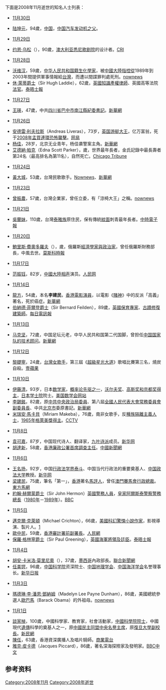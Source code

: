 下面是2008年11月逝世的知名人士列表：

  - [11月30日](../Page/11月30日.md "wikilink")

<!-- end list -->

  - [陆坤元](https://zh.wikipedia.org/wiki/陆坤元 "wikilink")，94歲，[中国](https://zh.wikipedia.org/wiki/中国 "wikilink")，[中国汽车发动机之父](https://zh.wikipedia.org/wiki/中国汽车发动机之父 "wikilink")。

<!-- end list -->

  - [11月29日](../Page/11月29日.md "wikilink")

<!-- end list -->

  - [约恩·乌松](../Page/约恩·乌松.md "wikilink")（），90歲，[澳大利亚](../Page/澳大利亚.md "wikilink")[悉尼歌剧院](../Page/悉尼歌剧院.md "wikilink")的设计者。[CRI](http://gb.cri.cn/18504/2008/11/30/3285s2343192.htm)

<!-- end list -->

  - [11月28日](../Page/11月28日.md "wikilink")

<!-- end list -->

  - [沃维汉](../Page/沃维汉.md "wikilink")，59歲，[中华人民共和国籍生化學家](https://zh.wikipedia.org/wiki/中华人民共和国 "wikilink")，被[中國大陸指控從](https://zh.wikipedia.org/wiki/中國大陸 "wikilink")1989年到2003年間提供軍事情報給[台灣](https://zh.wikipedia.org/wiki/台灣 "wikilink")，而遭以間諜罪判處死刑。[nownews](http://www.nownews.com/2008/11/29/334-2372990.htm)
  - [休·萊蒂爵士](https://zh.wikipedia.org/wiki/休·萊蒂 "wikilink")（Sir Hugh Laddie），62歲，[英國](https://zh.wikipedia.org/wiki/英國 "wikilink")[知識產權](https://zh.wikipedia.org/wiki/知識產權 "wikilink")[律師](../Page/律師.md "wikilink")、英國高等法院[法官](../Page/法官.md "wikilink")。[泰晤士報](http://www.timesonline.co.uk/tol/comment/obituaries/article5288776.ece)

<!-- end list -->

  - [11月27日](../Page/11月27日.md "wikilink")

<!-- end list -->

  - [王瑛](https://zh.wikipedia.org/wiki/王瑛 "wikilink")，47歲，中共[四川省](../Page/四川省.md "wikilink")[巴中市](../Page/巴中市.md "wikilink")[南江縣紀委書記](https://zh.wikipedia.org/wiki/南江縣 "wikilink")。[新華網](http://news.xinhuanet.com/politics/dsrwjng/wy/wangying.htm)

<!-- end list -->

  - [11月26日](../Page/11月26日.md "wikilink")

<!-- end list -->

  - [安德雷·利夫拉斯](https://zh.wikipedia.org/wiki/安德雷·利夫拉斯 "wikilink")（Andreas Liveras），73岁，[英国](https://zh.wikipedia.org/wiki/英国 "wikilink")[游艇大王](https://zh.wikipedia.org/wiki/游艇 "wikilink")，亿万富翁，死于[2008年孟買連環恐怖襲擊](../Page/2008年孟買連環恐怖襲擊.md "wikilink")。[网易](http://news.163.com/08/1128/07/4RQPDC1C0001121M.html)
  - [杨佳](https://zh.wikipedia.org/wiki/杨佳 "wikilink")，28岁，北京无业青年，杨佳袭警案主角。[新華網](http://news.xinhuanet.com/legal/2008-11/26/content_10414593.htm)
  - [艾德納·帕克](../Page/艾德納·帕克.md "wikilink")（Edna Scott Parker），歲，世界最年長者，金氏記錄中最長壽者第24名（最高排名為第11名），自然死亡。[Chicago Tribune](http://www.chicagotribune.com/news/chi-ap-in-oldestpersondies,0,5431712.story)

<!-- end list -->

  - [11月24日](../Page/11月24日.md "wikilink")

<!-- end list -->

  - [黃大城](https://zh.wikipedia.org/wiki/黃大城 "wikilink")，53歲，台灣民歌歌手。[Nownews](http://www.nownews.com/2008/11/24/91-2370194.htm)、[新華網](http://news.xinhuanet.com/tw/2008-11/25/content_10409764.htm)

<!-- end list -->

  - [11月23日](../Page/11月23日.md "wikilink")

<!-- end list -->

  - [曾振農](../Page/曾振農.md "wikilink")，57歲，台灣企業家，曾任立委，有「涼椅大王」之稱。[nownews](http://www.nownews.com/2008/11/23/91-2369866.htm)

<!-- end list -->

  - [11月21日](../Page/11月21日.md "wikilink")

<!-- end list -->

  - [吳蘭妹](https://zh.wikipedia.org/wiki/吳蘭妹 "wikilink")，110歲，台灣[泰雅族](../Page/泰雅族.md "wikilink")原住民，保有傳統[紋面](../Page/紋面.md "wikilink")刺青最年長者。[中時電子報](http://news.chinatimes.com/2007Cti/2007Cti-Focus/2007Cti-Focus-Content/0,4518,9711250141+0+0+083558+0,00.html)

<!-- end list -->

  - [11月20日](../Page/11月20日.md "wikilink")

<!-- end list -->

  - [鮑里斯·費奧多羅夫](https://zh.wikipedia.org/wiki/鮑里斯·費奧多羅夫 "wikilink")（），歲，俄羅斯[經濟學家與](https://zh.wikipedia.org/wiki/經濟學家 "wikilink")[政治家](../Page/政治家.md "wikilink")，曾任俄羅斯財務部長，中風去世。[莫斯科時報](http://www.themoscowtimes.com/article/600/42/372526.htm)

<!-- end list -->

  - [11月17日](../Page/11月17日.md "wikilink")

<!-- end list -->

  - [范振钰](https://zh.wikipedia.org/wiki/范振钰 "wikilink")，82岁，[中國大陸](https://zh.wikipedia.org/wiki/中國大陸 "wikilink")[相声](../Page/相声.md "wikilink")演员。[人民网](http://ent.people.com.cn/GB/1082/8354152.html)

<!-- end list -->

  - [11月14日](../Page/11月14日.md "wikilink")

<!-- end list -->

  - [龍方](../Page/龍方.md "wikilink")，54歲，本名**李建民**，[香港電影演員](https://zh.wikipedia.org/wiki/香港電影 "wikilink")，以電影《[賭神](../Page/賭神.md "wikilink")》中的反派「高義」著名，死於癌症。[新華網](http://news.xinhuanet.com/ent/2008-11/17/content_10369049.htm)
  - [伯納德·菲爾登爵士](https://zh.wikipedia.org/wiki/伯納德·菲爾登 "wikilink")（Sir Bernard Feilden），89歲，[英國](https://zh.wikipedia.org/wiki/英國 "wikilink")[保育專家](https://zh.wikipedia.org/wiki/保育 "wikilink")、[古蹟修復建築師](https://zh.wikipedia.org/wiki/古蹟 "wikilink")。[每日電訊報](http://www.telegraph.co.uk/news/obituaries/3469706/Sir-Bernard-Feilden.html)

<!-- end list -->

  - [11月13日](../Page/11月13日.md "wikilink")

<!-- end list -->

  - [马克坚](https://zh.wikipedia.org/wiki/马克坚 "wikilink")，72歲，中国足坛元老，中华人民共和国第二代国脚，曾担任[中国国家队的技术顾问](../Page/中国国家足球队.md "wikilink")。[新華網](http://news.xinhuanet.com/sports/2008-11/12/content_10345186.htm)

<!-- end list -->

  - [11月12日](../Page/11月12日.md "wikilink")

<!-- end list -->

  - [黎礎寧](../Page/黎礎寧.md "wikilink")，24歲，[台灣女歌手](https://zh.wikipedia.org/wiki/台灣 "wikilink")，第三屆《[超級星光大道](../Page/超級星光大道.md "wikilink")》歌唱比賽第三名，燒炭自殺。[壹蘋果](https://web.archive.org/web/20081208141057/http://1-apple.com.tw/latest_news/index.cfm?Fuseaction=RnewsArticle&RArtID=31333&ShowDate=20081113)

<!-- end list -->

  - [11月10日](../Page/11月10日.md "wikilink")

<!-- end list -->

  - [伊藤清](../Page/伊藤清.md "wikilink")，93岁，日本[数学家](../Page/数学家.md "wikilink")，[概率论先驱之一](https://zh.wikipedia.org/wiki/概率论 "wikilink")，[沃尔夫奖](../Page/沃尔夫奖.md "wikilink")、[高斯奖和](https://zh.wikipedia.org/wiki/高斯奖 "wikilink")[京都奖得主](https://zh.wikipedia.org/wiki/京都奖 "wikilink")，[日本学士院](../Page/日本学士院.md "wikilink")院士。[美国数学会网站](http://www.ams.org/news/home-news.html#ito)
  - [李錫銘](https://zh.wikipedia.org/wiki/李錫銘 "wikilink")，82歲，原[中共中央政治局委員](https://zh.wikipedia.org/wiki/中共中央政治局 "wikilink")、第八屆[全國人民代表大會常務委員會副委員長](https://zh.wikipedia.org/wiki/全國人民代表大會常務委員會 "wikilink")、中共[北京市](../Page/北京市.md "wikilink")委原書記。[新華網](http://news.xinhuanet.com/newscenter/2008-11/10/content_10337145.htm)
  - [米瑞安·馬卡貝](../Page/米瑞安·馬卡貝.md "wikilink")（Miriam Makeba），76歲，南非女歌手，反[種族隔離主義人士](https://zh.wikipedia.org/wiki/種族隔離 "wikilink")，[1965年](../Page/1965年.md "wikilink")[格萊美獎得主](https://zh.wikipedia.org/wiki/格萊美獎 "wikilink")。[CCTV](http://news.cctv.com/world/20081110/152681.shtml)

<!-- end list -->

  - [11月8日](../Page/11月8日.md "wikilink")

<!-- end list -->

  - [袁可嘉](https://zh.wikipedia.org/wiki/袁可嘉 "wikilink")，87岁，中国现代诗人、翻译家，[九叶诗派](../Page/九叶诗派.md "wikilink")成员。[新华网](http://news.xinhuanet.com/book/2008-11/11/content_10338810.htm)
  - [胡達新](https://zh.wikipedia.org/wiki/胡達新 "wikilink")，58歲，[香港廉政公署首席調查主任](https://zh.wikipedia.org/wiki/香港廉政公署 "wikilink")。[中國新聞網](http://chinanews.com.cn/ga/shwx/news/2008/11-08/1442249.shtml)

<!-- end list -->

  - [11月6日](../Page/11月6日.md "wikilink")

<!-- end list -->

  - [王名扬](https://zh.wikipedia.org/wiki/王名扬 "wikilink")，92岁，中国[行政法学界泰斗](https://zh.wikipedia.org/wiki/行政法学 "wikilink")、中国当代行政法的重要奠基人、[中国政法大学](../Page/中国政法大学.md "wikilink")教授。[新华网](http://news.xinhuanet.com/legal/2008-11/09/content_10329584.htm)
  - [梁建民](../Page/梁建民.md "wikilink")，75歲，筆名「第一」，[香港](../Page/香港.md "wikilink")著名[馬評人](https://zh.wikipedia.org/wiki/馬評人 "wikilink")，曾任[澳門賽馬會](../Page/澳門賽馬會.md "wikilink")[行政總裁](https://zh.wikipedia.org/wiki/行政總裁 "wikilink")。[東方馬網](http://racing.on.cc/racing/new/20081107/rjnewa0008x0.html)
  - [約翰·赫爾蒙爵士](https://zh.wikipedia.org/wiki/約翰·赫爾蒙 "wikilink")（Sir John Hermon）[英國警務人員](https://zh.wikipedia.org/wiki/英國 "wikilink")，[皇家阿爾斯泰警察警務總長](https://zh.wikipedia.org/wiki/皇家阿爾斯泰警察 "wikilink")（[1980年](../Page/1980年.md "wikilink")－[1989年](../Page/1989年.md "wikilink")）。[BBC](http://news.bbc.co.uk/2/hi/uk_news/northern_ireland/7715122.stm)

<!-- end list -->

  - [11月5日](../Page/11月5日.md "wikilink")

<!-- end list -->

  - [邁克爾·克萊頓](https://zh.wikipedia.org/wiki/邁克爾·克萊頓 "wikilink")（Michael Crichton），66歲，[美國科幻驚悚小說作家](https://zh.wikipedia.org/wiki/美國 "wikilink")，影視導演、製片人。[1](http://www.time.com/time/arts/article/0,8599,1856895,00.html)
  - [歐中民](https://zh.wikipedia.org/wiki/歐中民 "wikilink")，59歲，[香港審計署前副署長](https://zh.wikipedia.org/wiki/香港審計署 "wikilink")。[人民網](http://hm.people.com.cn/GB/42273/8293058.html)
  - [保羅·格林寧爵士](https://zh.wikipedia.org/wiki/保羅·格林寧 "wikilink")（Sir Paul Greening），[英國海軍將領及](https://zh.wikipedia.org/wiki/英國海軍 "wikilink")[廷臣](https://zh.wikipedia.org/wiki/廷臣 "wikilink")。[泰晤士報](http://www.timesonline.co.uk/tol/comment/obituaries/article5191664.ece)

<!-- end list -->

  - [11月4日](../Page/11月4日.md "wikilink")

<!-- end list -->

  - [胡安·卡米洛·莫里尼奧](https://zh.wikipedia.org/wiki/胡安·卡米洛·莫里尼奧 "wikilink")（），37歲，[墨西哥](../Page/墨西哥.md "wikilink")內政部長。[聯合新聞網](http://udn.com/NEWS/WORLD/WOR3/4588099.shtml)
  - [任美锷](../Page/任美锷.md "wikilink")，96歲，[中国科学院](../Page/中国科学院.md "wikilink")资深院士、[中国地理学会](https://zh.wikipedia.org/wiki/中国地理学会 "wikilink")、[中国海洋学会](../Page/中国海洋学会.md "wikilink")名誉理事长。[新华日报](http://xh.xhby.net/html/2008-11/09/content_9857834.htm)

<!-- end list -->

  - [11月3日](../Page/11月3日.md "wikilink")

<!-- end list -->

  - [瑪德琳·李·潘恩·鄧納姆](../Page/瑪德琳·李·潘恩·鄧納姆.md "wikilink")（Madelyn Lee Payne Dunham），86歲，美國總統參選人[歐巴馬](https://zh.wikipedia.org/wiki/歐巴馬 "wikilink")（Barack Obama）的外祖母。[nownews](http://www.nownews.com/2008/11/04/91-2359973.htm)

<!-- end list -->

  - [11月1日](../Page/11月1日.md "wikilink")

<!-- end list -->

  - [談家楨](https://zh.wikipedia.org/wiki/談家楨 "wikilink")，100歲，中國科學家、教育家，社會活動家，[中國科學院](https://zh.wikipedia.org/wiki/中國科學院 "wikilink")[院士](https://zh.wikipedia.org/wiki/院士 "wikilink")，中國現代[遺傳](../Page/遺傳.md "wikilink")科學的奠基人之一，原[中國民主同盟中央名譽主席](https://zh.wikipedia.org/wiki/中國民主同盟 "wikilink")，原[復旦大學副校長](https://zh.wikipedia.org/wiki/復旦大學 "wikilink")。[新民網](https://web.archive.org/web/20110916184915/http://sh.xinmin.cn/shizheng/2008/11/01/1413001.html)
  - [陳任](../Page/陳任.md "wikilink")，63歲，香港資深廣播人及唱片騎師。[商業電台](http://www.881903.com/page/ZH-TW/newsdetail.aspx?ItemId=72437)
  - [雅克·皮卡德](https://zh.wikipedia.org/wiki/雅克·皮卡德 "wikilink")（Jacques Piccard），86歲，著名深海探險家及發明家。[BBC中文](http://news.bbc.co.uk/chinese/simp/hi/newsid_7700000/newsid_7704600/7704667.stm)

## 参考资料

[Category:2008年11月](https://zh.wikipedia.org/wiki/Category:2008年11月 "wikilink") [Category:2008年逝世](https://zh.wikipedia.org/wiki/Category:2008年逝世 "wikilink")